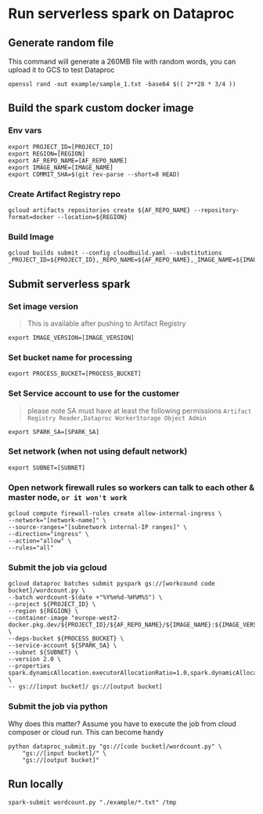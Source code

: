 # Run serverless spark on Dataproc

## Generate random file

This command will generate a 260MB file with random words, you can upload it to GCS to test Dataproc

```
openssl rand -out example/sample_1.txt -base64 $(( 2**28 * 3/4 ))
```

## Build the spark custom docker image

### Env vars

```
export PROJECT_ID=[PROJECT_ID]
export REGION=[REGION]
export AF_REPO_NAME=[AF_REPO_NAME]
export IMAGE_NAME=[IMAGE_NAME]
export COMMIT_SHA=$(git rev-parse --short=8 HEAD)
```

### Create Artifact Registry repo

```
gcloud artifacts repositories create ${AF_REPO_NAME} --repository-format=docker --location=${REGION}
```

### Build Image

```
gcloud builds submit --config cloudbuild.yaml --substitutions _PROJECT_ID=${PROJECT_ID},_REPO_NAME=${AF_REPO_NAME},_IMAGE_NAME=${IMAGE_NAME},_COMMIT_SHA=${COMMIT_SHA}
```

## Submit serverless spark

### Set image version

> This is available after pushing to Artifact Registry

```
export IMAGE_VERSION=[IMAGE_VERSION]
```

### Set bucket name for processing

```
export PROCESS_BUCKET=[PROCESS_BUCKET]
```

### Set Service account to use for the customer

> please note SA must have at least the following
> permissions `Artifact Registry Reader,Dataproc WorkerStorage Object Admin`

```
export SPARK_SA=[SPARK_SA]
```

### Set network (when not using default network)

```
export SUBNET=[SUBNET]
```

### Open network firewall rules so workers can talk to each other & master node, `or it won't work`

```
gcloud compute firewall-rules create allow-internal-ingress \
--network="[network-name]" \
--source-ranges="[subnetwork internal-IP ranges]" \
--direction="ingress" \
--action="allow" \
--rules="all"
```

### Submit the job via gcloud

```
gcloud dataproc batches submit pyspark gs://[workcound code bucket]/wordcount.py \
--batch wordcount-$(date +"%Y%m%d-%H%M%S") \
--project ${PROJECT_ID} \
--region ${REGION} \
--container-image "europe-west2-docker.pkg.dev/${PROJECT_ID}/${AF_REPO_NAME}/${IMAGE_NAME}:${IMAGE_VERSION}" \
--deps-bucket ${PROCESS_BUCKET} \
--service-account ${SPARK_SA} \
--subnet ${SUBNET} \
--version 2.0 \
--properties spark.dynamicAllocation.executorAllocationRatio=1.0,spark.dynamicAllocation.initialExecutors=3,spark.dynamicAllocation.minExecutors=3,spark.dynamicAllocation.maxExecutors=50 \
-- gs://[input bucket]/ gs://[output bucket]
```

### Submit the job via python

Why does this matter? Assume you have to execute the job from cloud composer or cloud run. This can become handy

```
python dataproc_submit.py "gs://[code bucket]/wordcount.py" \
    "gs://[input bucket]/" \
    "gs://[output bucket]"
```

## Run locally

```
spark-submit wordcount.py "./example/*.txt" /tmp
```